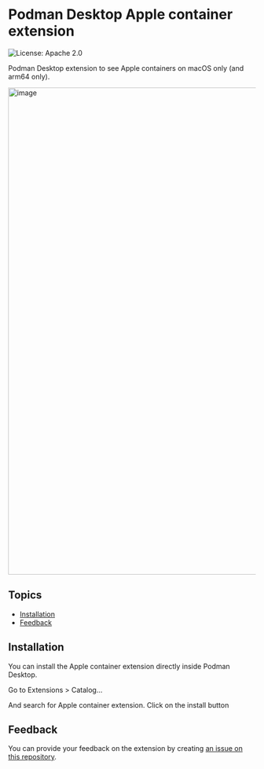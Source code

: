 # Podman Desktop Apple container extension

![License: Apache 2.0](https://img.shields.io/badge/license-Apache%202.0-blue)

Podman Desktop extension to see Apple containers on macOS only (and arm64 only).

<img width="1313" height="991" alt="image" src="https://github.com/user-attachments/assets/1895e15c-7518-4af7-9a3e-6542a29f027d" />

## Topics
- [Installation](#installation)
- [Feedback](#feedback)

## Installation

You can install the Apple container extension directly inside Podman Desktop.

Go to Extensions > Catalog...

And search for Apple container extension. Click on the install button

## Feedback

You can provide your feedback on the extension by creating [an issue on this repository](https://github.com/benoitf/extension-apple-container/issues).
